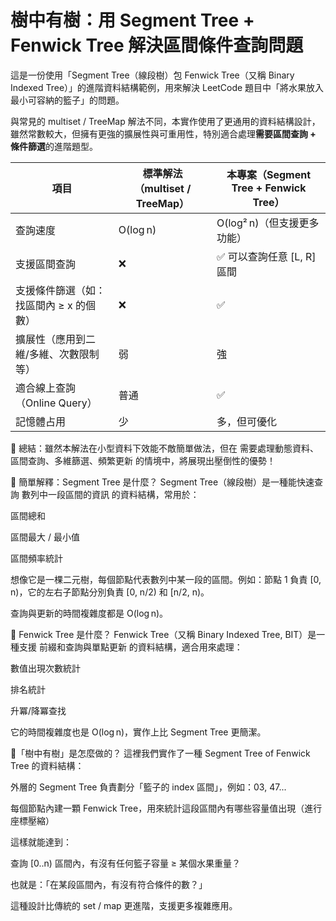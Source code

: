 # 樹中有樹：用 Segment Tree + Fenwick Tree 解決區間條件查詢問題

這是一份使用「Segment Tree（線段樹）包 Fenwick Tree（又稱 Binary Indexed Tree）」的進階資料結構範例，用來解決 LeetCode 題目中「將水果放入最小可容納的籃子」的問題。

與常見的 multiset / TreeMap 解法不同，本實作使用了更通用的資料結構設計，雖然常數較大，但擁有更強的擴展性與可重用性，特別適合處理**需要區間查詢 + 條件篩選**的進階題型。

| 項目                     | 標準解法（multiset / TreeMap） | 本專案（Segment Tree + Fenwick Tree） |
| ---------------------- | ------------------------ | -------------------------------- |
| 查詢速度                   | O(log n)                 | O(log² n)（但支援更多功能）               |
| 支援區間查詢                 | ❌                        | ✅ 可以查詢任意 \[L, R] 區間              |
| 支援條件篩選（如：找區間內 ≥ x 的個數） | ❌                        | ✅                                |
| 擴展性（應用到二維/多維、次數限制等）    | 弱                        | 強                                |
| 適合線上查詢（Online Query）   | 普通                       | ✅                                |
| 記憶體占用                  | 少                        | 多，但可優化                           |

📌 總結：雖然本解法在小型資料下效能不敵簡單做法，但在 需要處理動態資料、區間查詢、多維篩選、頻繁更新 的情境中，將展現出壓倒性的優勢！

🌲 簡單解釋：Segment Tree 是什麼？
Segment Tree（線段樹）是一種能快速查詢 數列中一段區間的資訊 的資料結構，常用於：

區間總和

區間最大 / 最小值

區間頻率統計

想像它是一棵二元樹，每個節點代表數列中某一段的區間。例如：節點 1 負責 [0, n)，它的左右子節點分別負責 [0, n/2) 和 [n/2, n)。

查詢與更新的時間複雜度都是 O(log n)。

🌱 Fenwick Tree 是什麼？
Fenwick Tree（又稱 Binary Indexed Tree, BIT）是一種支援 前綴和查詢與單點更新 的資料結構，適合用來處理：

數值出現次數統計

排名統計

升冪/降冪查找

它的時間複雜度也是 O(log n)，實作上比 Segment Tree 更簡潔。

🌳「樹中有樹」是怎麼做的？
這裡我們實作了一種 Segment Tree of Fenwick Tree 的資料結構：

外層的 Segment Tree 負責劃分「籃子的 index 區間」，例如：03, 47...

每個節點內建一顆 Fenwick Tree，用來統計這段區間內有哪些容量值出現（進行座標壓縮）

這樣就能達到：

查詢 [0..n) 區間內，有沒有任何籃子容量 ≥ 某個水果重量？

也就是：「在某段區間內，有沒有符合條件的數？」

這種設計比傳統的 set / map 更進階，支援更多複雜應用。
